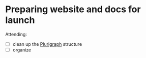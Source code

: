 
# Preparing website and docs for launch
Attending:
- [ ] clean up the [Plurigraph](../Technology/Plurigraph.md) structure
- [ ] organize 